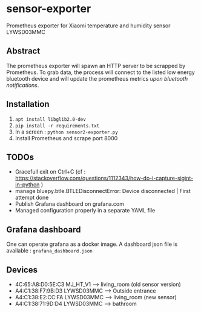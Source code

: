 # sensor-exporter
Prometheus exporter for Xiaomi temperature and humidity sensor LYWSD03MMC

## Abstract
The prometheus exporter will spawn an HTTP server to be scrapped by Prometheus.
To grab data, the process will connect to the listed low energy bluetooth device and will update the prometheus metrics *upon bluetooth notifications*.

## Installation

1. `apt install libglib2.0-dev`
2. `pip install -r requirements.txt`
3. In a screen : `python sensor2-exporter.py`
4. Install Prometheus and scrape port 8000

## TODOs

- Gracefull exit on Ctrl+C (cf : https://stackoverflow.com/questions/1112343/how-do-i-capture-sigint-in-python
)
- manage bluepy.btle.BTLEDisconnectError: Device disconnected | First attempt done
- Publish Grafana dashboard on grafana.com
- Managed configuration properly in a separate YAML file

## Grafana dashboard

One can operate grafana as a docker image.
A dashboard json file is available : `grafana_dashboard.json`

## Devices

- 4C:65:A8:D0:5E:C3 MJ_HT_V1   --> living_room (old sensor version)
- A4:C1:38:F7:9B:D3 LYWSD03MMC --> Outside entrance
- A4:C1:38:E2:CC:FA LYWSD03MMC --> living_room (new sensor)
- A4:C1:38:71:9D:D4 LYWSD03MMC --> bathroom
